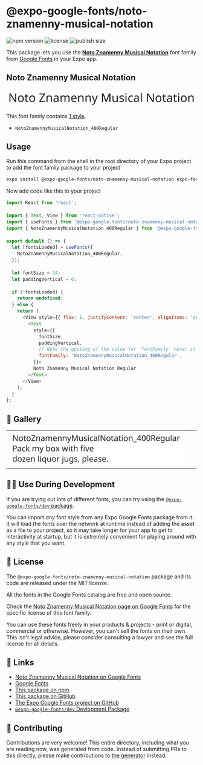 # @expo-google-fonts/noto-znamenny-musical-notation

![npm version](https://flat.badgen.net/npm/v/@expo-google-fonts/noto-znamenny-musical-notation)
![license](https://flat.badgen.net/github/license/expo/google-fonts)
![publish size](https://flat.badgen.net/packagephobia/install/@expo-google-fonts/noto-znamenny-musical-notation)

This package lets you use the [**Noto Znamenny Musical Notation**](https://fonts.google.com/specimen/Noto+Znamenny+Musical+Notation) font family from [Google Fonts](https://fonts.google.com/) in your Expo app.

## Noto Znamenny Musical Notation

![Noto Znamenny Musical Notation](./font-family.png)

This font family contains [1 style](#-gallery).

- `NotoZnamennyMusicalNotation_400Regular`

## Usage

Run this command from the shell in the root directory of your Expo project to add the font family package to your project
```sh
expo install @expo-google-fonts/noto-znamenny-musical-notation expo-font
```

Now add code like this to your project
```js
import React from 'react';

import { Text, View } from 'react-native';
import { useFonts } from '@expo-google-fonts/noto-znamenny-musical-notation/useFonts';
import { NotoZnamennyMusicalNotation_400Regular } from '@expo-google-fonts/noto-znamenny-musical-notation/400Regular';

export default () => {
  let [fontsLoaded] = useFonts({
    NotoZnamennyMusicalNotation_400Regular,
  });

  let fontSize = 24;
  let paddingVertical = 6;

  if (!fontsLoaded) {
    return undefined;
  } else {
    return (
      <View style={{ flex: 1, justifyContent: 'center', alignItems: 'center' }}>
        <Text
          style={{
            fontSize,
            paddingVertical,
            // Note the quoting of the value for `fontFamily` here; it expects a string!
            fontFamily: 'NotoZnamennyMusicalNotation_400Regular',
          }}>
          Noto Znamenny Musical Notation Regular
        </Text>
      </View>
    );
  }
};

```

## 🔡 Gallery


||||
|-|-|-|
|![NotoZnamennyMusicalNotation_400Regular](.//400Regular/NotoZnamennyMusicalNotation_400Regular.ttf.png)||||


## 👩‍💻 Use During Development

If you are trying out lots of different fonts, you can try using the [`@expo-google-fonts/dev` package](https://github.com/expo/google-fonts/tree/master/font-packages/dev#readme).

You can import *any* font style from any Expo Google Fonts package from it. It will load the fonts
over the network at runtime instead of adding the asset as a file to your project, so it may take longer
for your app to get to interactivity at startup, but it is extremely convenient
for playing around with any style that you want.

## 📖 License

The `@expo-google-fonts/noto-znamenny-musical-notation` package and its code are released under the MIT license.

All the fonts in the Google Fonts catalog are free and open source.

Check the [Noto Znamenny Musical Notation page on Google Fonts](https://fonts.google.com/specimen/Noto+Znamenny+Musical+Notation) for the specific license of this font family.

You can use these fonts freely in your products & projects - print or digital, commercial or otherwise. However, you can't sell the fonts on their own. This isn't legal advice, please consider consulting a lawyer and see the full license for all details.

## 🔗 Links

- [Noto Znamenny Musical Notation on Google Fonts](https://fonts.google.com/specimen/Noto+Znamenny+Musical+Notation)
- [Google Fonts](https://fonts.google.com/)
- [This package on npm](https://www.npmjs.com/package/@expo-google-fonts/noto-znamenny-musical-notation)
- [This package on GitHub](https://github.com/expo/google-fonts/tree/master/font-packages/noto-znamenny-musical-notation)
- [The Expo Google Fonts project on GitHub](https://github.com/expo/google-fonts)
- [`@expo-google-fonts/dev` Devlopment Package](https://github.com/expo/google-fonts/tree/master/font-packages/dev)

## 🤝 Contributing

Contributions are very welcome! This entire directory, including what you are reading now, was generated from code. Instead of submitting PRs to this directly, please make contributions to [the generator](https://github.com/expo/google-fonts/tree/master/packages/generator) instead.
